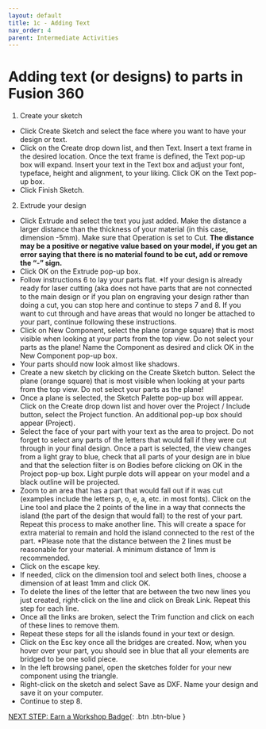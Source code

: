 ```yaml
---
layout: default
title: 1c - Adding Text
nav_order: 4
parent: Intermediate Activities
---
```

# Adding text (or designs) to parts in Fusion 360

1. Create your sketch
- Click Create Sketch and select the face where you want to have your design or text. 
- Click on the Create drop down list, and then Text. Insert a text frame in the desired location. Once the text frame is defined, the Text pop-up box will expand. Insert your text in the Text box and adjust your font, typeface, height and alignment, to your liking. Click OK on the Text pop-up box. 
- Click Finish Sketch.
  
2. Extrude your design
- Click Extrude and select the text you just added. Make the distance a larger distance than the thickness of your material (in this case, dimension -5mm). Make sure that Operation is set to Cut. **The distance may be a positive or negative value based on your model, if you get an error saying that there is no material found to be cut, add or remove the “-” sign.**
- Click OK on the Extrude pop-up box. 
- Follow instructions 6 to lay your parts flat. *If your design is already ready for laser cutting (aka does not have parts that are not connected to the main design or if you plan on engraving your design rather than doing a cut, you can stop here and continue to steps 7 and 8. If you want to cut through and have areas that would no longer be attached to your part, continue following these instructions. 
- Click on New Component, select the plane (orange square) that is most visible when looking at your parts from the top view. Do not select your parts as the plane! Name the Component as desired and click OK in the New Component pop-up box. 
- Your parts should now look almost like shadows. 
- Create a new sketch by clicking on the Create Sketch button. Select the plane (orange square) that is most visible when looking at your parts from the top view. Do not select your parts as the plane!
- Once a plane is selected, the Sketch Palette pop-up box will appear. Click on the Create drop down list and hover over the Project / Include button, select the Project function. An additional pop-up box should appear (Project). 
- Select the face of your part with your text as the area to project. Do not forget to select any parts of the letters that would fall if they were cut through in your final design. Once a part is selected, the view changes from a light gray to blue, check that all parts of your design are in blue and that the selection filter is on Bodies before clicking on OK in the Project pop-up box. Light purple dots will appear on your model and a black outline will be projected. 
- Zoom to an area that has a part that would fall out if it was cut (examples include the letters p, o, e, a, etc. in most fonts). Click on the Line tool and place the 2 points of the line in a way that connects the island (the part of the design that would fall) to the rest of your part. Repeat this process to make another line. This will create a space for extra material to remain and hold the island connected to the rest of the part. *Please note that the distance between the 2 lines must be reasonable for your material. A minimum distance of 1mm is recommended.
- Click on the escape key. 
- If needed, click on the dimension tool and select both lines, choose a dimension of at least 1mm and click OK.
- To delete the lines of the letter that are between the two new lines you just created, right-click on the line and click on Break Link. Repeat this step for each line. 
- Once all the links are broken, select the Trim function and click on each of these lines to remove them. 
- Repeat these steps for all the islands found in your text or design. 
- Click on the Esc key once all the bridges are created. Now, when you hover over your part, you should see in blue that all your elements are bridged to be one solid piece. 
- In the left browsing panel, open the sketches folder for your new component using the triangle. 
- Right-click on the sketch and select Save as DXF. Name your design and save it on your computer. 
- Continue to step 8. 



[NEXT STEP: Earn a Workshop Badge](informal-credentials.html){: .btn .btn-blue }
